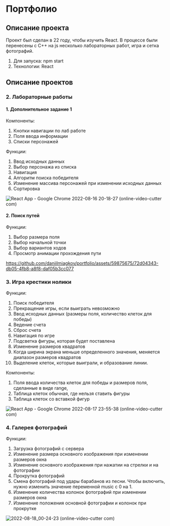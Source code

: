 # Портфолио

## Описание проекта
Проект был сделан в 22 году, чтобы изучить React. В процессе были перенесены с C++ на js несколько лабораторных работ, игра и сетка фотографий.
1. Для запуска: npm start
2. Технологии: React

## Описание проектов 

### 2. Лабораторные работы
#### 1. Дополнительное задание 1
Компоненты:
1. Кнопки навигации по лаб работе
2. Поля ввода информации
3. Списки персонажей

Функции: 
1. Ввод исходных данных
2. Выбор персонажа из списка
3. Навигация 
4. Алгоритм поиска победителя 
5. Изменение массива персонажей при изменении исходных данных
6. Сортировка

![React App - Google Chrome 2022-08-16 20-18-27 (online-video-cutter com)](https://user-images.githubusercontent.com/59875675/184900217-73d1f5e3-eca4-423b-9163-3fda9601a8cf.gif)

#### 2. Поиск путей
Функции: 
1. Выбор размера поля
2. Выбор начальной точки
3. Выбор вариантов ходов
4. Просмотр анимации прохождения пути


https://github.com/daniilmiagkov/portfolio/assets/59875675/72d04343-db05-4fb8-a8f8-daf05b3cc077


### 3. Игра крестики нолики
Функции: 
1. Поиск победителя
2. Прекращение игры, если выиграть невозможно
3. Ввод исходных данных (размеры поля, количество клеток для победы)
4. Ведение счета
5. Сброс счета
6. Навигация по игре
7. Подсветка фигуры, которая будет поставлена
8. Изменение размеров квадратов
9. Когда ширина экрана меньше определенного значения, меняется диапазон размеров квадратов
10. Выделение клеток, которые выиграли, и образование линии.

Компоненты:
1. Поля ввода количества клеток для победы и размеров поля, сделанные в виде range, 
2. Таблица клеток обычная, где нельзя ставить фигуры
3. Таблица клеток со вставкой фигур

![React App - Google Chrome 2022-08-17 23-55-38 (online-video-cutter com)](https://user-images.githubusercontent.com/59875675/185199372-4bff0305-c5fb-407c-aac2-3d003965d323.gif)

### 4. Галерея фотографий
Функции: 
1. Загрузка фотографий с сервера
2. Изменение размера основного изображения при изменении размеров окна
3. Изменение основного изображения при нажатии на стрелки и на фотографии
4. Прокрутка фотографий
5. Смена фотографий под удары барабанов из песни. Чтобы включить, нужно изменить значение переменной music с 0 на 1.
6. Изменение количества колонок фотографий при изменении размеров окна
7. Изменение положения основной фотографии и колонок при прокрутке

![2022-08-18_00-24-23 (online-video-cutter com)](https://user-images.githubusercontent.com/59875675/185210257-f7dbf13c-c58b-44de-bb68-f76f64f01c29.gif)




